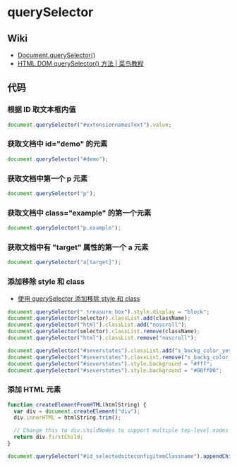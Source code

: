 # querySelector

## Wiki

- [Document.querySelector()](https://developer.mozilla.org/en-US/docs/Web/API/Document/querySelector)
- [HTML DOM querySelector() 方法 | 菜鸟教程](https://www.runoob.com/jsref/met-document-queryselector.html)

## 代码

### 根据 ID 取文本框内值

```js
document.querySelector("#extensionnamesText").value;
```

### 获取文档中 id="demo" 的元素

```js
document.querySelector("#demo");
```

### 获取文档中第一个 p 元素

```js
document.querySelector("p");
```

### 获取文档中 class="example" 的第一个元素

```js
document.querySelector("p.example");
```

### 获取文档中有 "target" 属性的第一个 a 元素

```js
document.querySelector("a[target]");
```

### 添加移除 style 和 class

- [使用 querySelector 添加移除 style 和 class](https://www.jianshu.com/p/431f72866c77)

```js
document.querySelector(".treasure_box").style.display = "block";
document.querySelector(selector).classList.add(className);
document.querySelector("html").classList.add("noscroll");
document.querySelector(selector).classList.remove(className);
document.querySelector("html").classList.remove("noscroll");

document.querySelector("#severstates").classList.add("s_backg_color_yes");
document.querySelector("#severstates").classList.remove("s_backg_color_yes");
document.querySelector("#severstates").style.background = "#fff";
document.querySelector("#severstates").style.background = "#00ff00";
```

### 添加 HTML 元素

```js
function createElementFromHTML(htmlString) {
  var div = document.createElement("div");
  div.innerHTML = htmlString.trim();

  // Change this to div.childNodes to support multiple top-level nodes
  return div.firstChild;
}

document.querySelector("#id_selectedsiteconfigitemClassname").appendChild(createElementFromHTML('<a class="layui-btn layui-btn-xs" id="id_selectedsiteconfigitemClassname">已选中</a>'));



```

